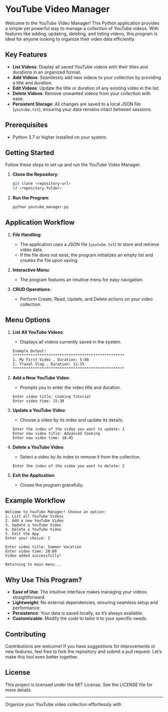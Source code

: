# YouTube Video Manager

Welcome to the YouTube Video Manager! This Python application provides a simple yet powerful way to manage a collection of YouTube videos. With features like adding, updating, deleting, and listing videos, this program is ideal for anyone looking to organize their video data efficiently.

## Key Features

- **List Videos**: Display all saved YouTube videos with their titles and durations in an organized format.
- **Add Videos**: Seamlessly add new videos to your collection by providing a title and duration.
- **Edit Videos**: Update the title or duration of any existing video in the list.
- **Delete Videos**: Remove unwanted videos from your collection with ease.
- **Persistent Storage**: All changes are saved to a local JSON file (`youtube.txt`), ensuring your data remains intact between sessions.

## Prerequisites

- Python 3.7 or higher installed on your system.

## Getting Started

Follow these steps to set up and run the YouTube Video Manager:

1. **Clone the Repository**:
   ```bash
   git clone <repository-url>
   cd <repository-folder>
   ```

2. **Run the Program**:
   ```bash
   python youtube_manager.py
   ```

## Application Workflow

1. **File Handling**:
   - The application uses a JSON file (`youtube.txt`) to store and retrieve video data.
   - If the file does not exist, the program initializes an empty list and creates the file upon saving.

2. **Interactive Menu**:
   - The program features an intuitive menu for easy navigation.

3. **CRUD Operations**:
   - Perform Create, Read, Update, and Delete actions on your video collection.

## Menu Options

1. **List All YouTube Videos**:
   - Displays all videos currently saved in the system.
   ```
   Example Output:
   **************************************************
   1. My First Video , Duration: 5:00
   2. Travel Vlog , Duration: 12:15
   **************************************************
   ```

2. **Add a New YouTube Video**:
   - Prompts you to enter the video title and duration.
   ```
   Enter video title: Cooking Tutorial
   Enter video time: 15:30
   ```

3. **Update a YouTube Video**:
   - Choose a video by its index and update its details.
   ```
   Enter the index of the video you want to update: 1
   Enter new video title: Advanced Cooking
   Enter new video time: 18:45
   ```

4. **Delete a YouTube Video**:
   - Select a video by its index to remove it from the collection.
   ```
   Enter the index of the video you want to delete: 2
   ```

5. **Exit the Application**:
   - Closes the program gracefully.

## Example Workflow

```
Welcome to YouTube Manager! Choose an option:
1. List all YouTube Videos
2. Add a new YouTube Video
3. Update a YouTube Video
4. Delete a YouTube Video
5. Exit the App
Enter your choice: 2

Enter video title: Summer Vacation
Enter video time: 20:00
Video added successfully!

Returning to main menu...
```

## Why Use This Program?

- **Ease of Use**: The intuitive interface makes managing your videos straightforward.
- **Lightweight**: No external dependencies, ensuring seamless setup and performance.
- **Persistence**: Your data is saved locally, so it’s always available.
- **Customizable**: Modify the code to tailor it to your specific needs.

## Contributing

Contributions are welcome! If you have suggestions for improvements or new features, feel free to fork the repository and submit a pull request. Let’s make this tool even better together.

## License

This project is licensed under the MIT License. See the LICENSE file for more details.

---

Organize your YouTube video collection effortlessly with
